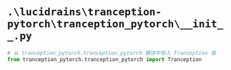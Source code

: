 # `.\lucidrains\tranception-pytorch\tranception_pytorch\__init__.py`

```py
# 从 tranception_pytorch.tranception_pytorch 模块中导入 Tranception 类
from tranception_pytorch.tranception_pytorch import Tranception
```